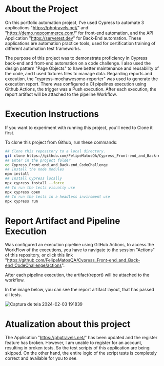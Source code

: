 # About the Project

On this portfolio automation project, I've used Cypress to automate 3 applications "https://phptravels.net/" and "https://demo.nopcommerce.com/" for front-end automation, and the API Application "https://serverest.dev" for Back-End automation. These applications are automation practice tools, used for certification training of different automation test frameworks.

The purpose of this project was to demonstrate proficiency in Cypress back-end and front-end automation on a code challenge. I also used the design pattern "Page Objects" to have better maintenance and reusability of the code, and I used fixtures files to manage data.
Regarding reports and execution, the "cypress-mochawesome-reporter" was used to generate the execution report. There was configured a CI pipelines execution using Github Actions, the trigger was a Push execution. After each execution, the report artifact will be attached to the pipeline Workflow.


# Execution Instructions

If you want to experiment with running this project, you'll need to Clone it first.

To clone this project from Github, run these commands:

```bash
## Clone this repository to a local directory.
git clone https://github.com/FelipeMatosQA/Cypress_Front-end_and_Back-end_CodeChallenge.git
## Enter in the project folder
cd Cypress_Front-end_and_Back-end_CodeChallenge
## Install the node modules
npm install
## Install Cypress locally
npx cypress install --force
## To run the tests visually use
npx cypress open
## To run the tests in a headless inviroment use
npx cypress run
```

# Report Artifact and Pipeline Execution

Was configured an execution pipeline using GitHub Actions, to access the WorkFlow of the executions, you have to navigate to the session "Actions" of this repository, or click this link "https://github.com/FelipeMatosQA/Cypress_Front-end_and_Back-end_CodeChallenge/actions".

After each pipeline execution, the artifact(report) will be attached to the workflow.

In the image below, you can see the report artifact layout, that has passed all tests.

![Captura de tela 2024-02-03 191839](https://github.com/FelipeMatosQA/Cypress_Front-end_and_Back-end_CodeChallenge/assets/121990373/d4dda023-0d7a-47df-a363-5f774f9e9fff)

# Atualization about this project

The Application "https://phptravels.net/" has been updated and the register feature has broken. However, I am unable to register for an account, resulting in broken tests.
So the test scripts of this application are being skipped.
On the other hand, the entire logic of the script tests is completely correct and available for you to see.
